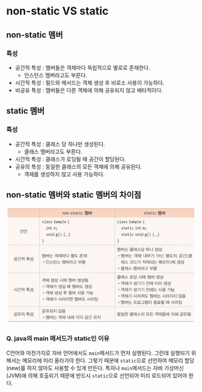 # non-static VS static

## non-static 멤버

### 특성

- 공간적 특성 : 멤버들은 객체마다 독립적으로 별로로 존재한다.
	- 인스턴스 멤버라고도 부른다.
- 시간적 특성 : 필드와 메서드는 객체 생성 후 비로소 사용이 가능하다.
- 비공유 특성 : 멤버들은 다른 객체에 의해 공유되지 않고 배타적이다.

## static 멤버

### 특성

- 공간적 특성 : 클래스 당 하나만 생성된다.
	- 클래스 멤버라고도 부른다.
- 시간적 특성 : 클래스가 로딩될 때 공간이 할당된다.
- 공유의 특성 : 동일한 클래스의 모든 객체에 의해 공유된다.
	- 객체를 생성하지 않고 사용 가능하다.

## non-static 멤버와 static 멤버의 차이점

![nonstatic_static](./images/nonstatic_static.png)

### Q. java의 main 메서드가 static인 이유

C언어와 마찬가지로 자바 언어에서도 `main`메서드가 먼저 실행된다. 그런데 실행되기 위해서는 메모리에 미리 올라가야 한다. 그렇기 때문에 `static`으로 선언하여 메모리 할당(new)를 하지 않아도 사용할 수 있게 만든다. 특히나 `main`메서드는 자바 가상머신(JVM)에 의해 호출되기 때문에 반드시 `static`으로 선언되어 미리 로드되어 있어야 한다.